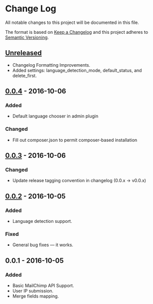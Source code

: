 # Change Log
All notable changes to this project will be documented in this file.

The format is based on [Keep a Changelog](http://keepachangelog.com/) 
and this project adheres to [Semantic Versioning](http://semver.org/).

## [Unreleased]
- Changelog Formatting Improvements.
- Added settings: language_detection_mode, default_status, and delete_first.

## [0.0.4] - 2016-10-06

### Added
- Default language chooser in admin plugin

### Changed
- Fill out composer.json to permit composer-based installation

## [0.0.3] - 2016-10-06

### Changed
- Update release tagging convention in changelog (0.0.x -> v0.0.x)

## [0.0.2] - 2016-10-05

### Added
- Language detection support.

### Fixed
- General bug fixes — it works.

## 0.0.1 - 2016-10-05

### Added
- Basic MailChimp API Support.
- User IP submission.
- Merge fields mapping.

[Unreleased]: https://github.com/aaronhipple/grav-plugin-mailchimp/compare/v0.0.4...HEAD
[0.0.4]: https://github.com/aaronhipple/grav-plugin-mailchimp/compare/v0.0.3...v0.0.4
[0.0.3]: https://github.com/aaronhipple/grav-plugin-mailchimp/compare/v0.0.2...v0.0.3
[0.0.2]: https://github.com/aaronhipple/grav-plugin-mailchimp/compare/v0.0.1...v0.0.2
